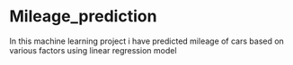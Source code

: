 # Mileage_prediction
In this machine learning project i have predicted mileage of cars based on various factors using linear regression model
